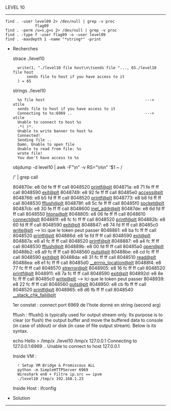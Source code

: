 LEVEL 10

------------------------------------------------------------------------------------------------------------------------

    find . -user level09 2> /dev/null | grep -v proc
                 flag09
    find . -perm /u=s,g=s 2> /dev/null | grep -v proc
    find . -type f -user flag09 -o -user level09
    find . -maxdepth 1 -name "*string*" -print

* Recherches


    strace ./level10

        write(1, "./level10 file host\n\tsends file "..., 65./level10 file host
            sends file to host if you have access to it
        ) = 65


    strings ./level10

        %s file host                                            ---> utile
        sends file to host if you have access to it
        Connecting to %s:6969 ..                                ---> utile
        Unable to connect to host %s
        .*( )*.
        Unable to write banner to host %s
        Connected!
        Sending file ..
        Damn. Unable to open file
        Unable to read from file: %s
        wrote file!
        You don't have access to %s

    objdump -d level10 | awk -F"\n" -v RS="\n\n" '$1 ~ /<main>/' | grep call

    804870e:	e8 0d fe ff ff       	call   8048520 <printf@plt>
    804871a:	e8 71 fe ff ff       	call   8048590 <exit@plt>
    8048749:	e8 92 fe ff ff       	call   80485e0 <access@plt>
    8048766:	e8 b5 fd ff ff       	call   8048520 <printf@plt>
    8048773:	e8 b8 fd ff ff       	call   8048530 <fflush@plt>
    804878f:	e8 5c fe ff ff       	call   80485f0 <socket@plt>
    80487cb:	e8 30 fe ff ff       	call   8048600 <inet_addr@plt>
    80487de:	e8 6d fd ff ff       	call   8048550 <htons@plt>
    8048805:	e8 06 fe ff ff       	call   8048610 <connect@plt>
    804881f:	e8 fc fc ff ff       	call   8048520 <printf@plt>
    804882b:	e8 60 fd ff ff       	call   8048590 <exit@plt>
    8048847:	e8 74 fd ff ff       	call   80485c0 <write@plt>          --> Ici que le token peut passer
    8048861:	e8 ba fc ff ff       	call   8048520 <printf@plt>
    804886d:	e8 1e fd ff ff       	call   8048590 <exit@plt>
    804887a:	e8 a1 fc ff ff       	call   8048520 <printf@plt>
    8048887:	e8 a4 fc ff ff       	call   8048530 <fflush@plt>
    804889b:	e8 00 fd ff ff       	call   80485a0 <open@plt>
    80488b2:	e8 a9 fc ff ff       	call   8048560 <puts@plt>
    80488be:	e8 cd fc ff ff       	call   8048590 <exit@plt>
    80488da:	e8 31 fc ff ff       	call   8048510 <read@plt>
    80488ea:	e8 e1 fc ff ff       	call   80485d0 <__errno_location@plt>
    80488f4:	e8 77 fc ff ff       	call   8048570 <strerror@plt>
    8048905:	e8 16 fc ff ff       	call   8048520 <printf@plt>
    8048911:	e8 7a fc ff ff       	call   8048590 <exit@plt>
    804892d:	e8 8e fc ff ff       	call   80485c0 <write@plt>          --> Ici que le token peut passer
    8048939:	e8 22 fc ff ff       	call   8048560 <puts@plt>
    8048950:	e8 cb fb ff ff       	call   8048520 <printf@plt>
    8048965:	e8 d6 fb ff ff       	call   8048540 <__stack_chk_fail@plt>

    1er constat : connect port 6969 de l'hote donné en string (second arg)

    fflush : fflush() is typically used for output stream only. Its purpose is to clear (or flush) the output buffer and move
    the buffered data to console (in case of stdout) or disk (in case of file output stream). Below is its syntax.
    
    
    echo Hello > /tmp/x
    ./level10 /tmp/x 127.0.0.1
        Connecting to 127.0.0.1:6969 .. Unable to connect to host 127.0.0.1
    

    Inside VM : 

        ! Setup VM Bridge & Promiscous ALL
        python -m SimpleHTTPServer 6969
        Wireshark en0 + Filtre ip.src == ipvm
        ./level10 /tmp/x 192.168.1.23


    Inside Host : 
        ifconfig

    


* Solution

------------------------------------------------------------------------------------------------------------------------

